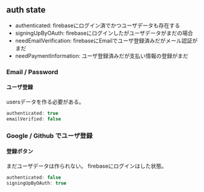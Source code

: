 

## auth state

- authenticated: firebaseにログイン済でかつユーザデータも存在する
- signingUpByOAuth: firebaseにログインしたがユーザデータがまだの場合
- needEmailVerification: firebaseにEmailでユーザ登録済みだがメール認証がまだ
- needPaymentInformation: ユーザ登録済みだが支払い情報の登録がまだ

### Email / Password

#### ユーザ登録

usersデータを作る必要がある。

```js
authenticated: true
emailVerified: false
```


### Google / Github でユーザ登録

#### 登録ボタン

まだユーザデータは作られない。
firebaseにログインはした状態。

```js
authenticated: false
signingUpByOAuth: true
```
